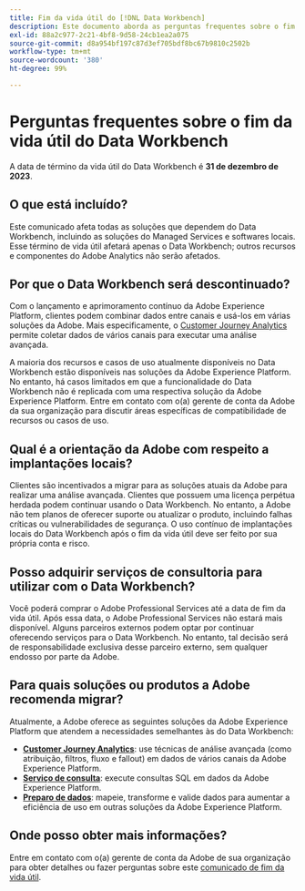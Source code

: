 ```yaml
---
title: Fim da vida útil do [!DNL Data Workbench]
description: Este documento aborda as perguntas frequentes sobre o fim da vida útil do  [!DNL Data Workbench].
exl-id: 88a2c977-2c21-4bf8-9d58-24cb1ea2a075
source-git-commit: d8a954bf197c87d3ef705bdf8bc67b9810c2502b
workflow-type: tm+mt
source-wordcount: '380'
ht-degree: 99%

---
```


# Perguntas frequentes sobre o fim da vida útil do Data Workbench

A data de término da vida útil do Data Workbench é **31 de dezembro de 2023**.

## O que está incluído?

Este comunicado afeta todas as soluções que dependem do Data Workbench, incluindo as soluções do Managed Services e softwares locais. Esse término de vida útil afetará apenas o Data Workbench; outros recursos e componentes do Adobe Analytics não serão afetados.

## Por que o Data Workbench será descontinuado?

Com o lançamento e aprimoramento contínuo da Adobe Experience Platform, clientes podem combinar dados entre canais e usá-los em várias soluções da Adobe. Mais especificamente, o [Customer Journey Analytics](https://experienceleague.adobe.com/docs/analytics-platform/using/cja-landing.html?lang=pt-BR) permite coletar dados de vários canais para executar uma análise avançada.

A maioria dos recursos e casos de uso atualmente disponíveis no Data Workbench estão disponíveis nas soluções da Adobe Experience Platform. No entanto, há casos limitados em que a funcionalidade do Data Workbench não é replicada com uma respectiva solução da Adobe Experience Platform. Entre em contato com o(a) gerente de conta da Adobe da sua organização para discutir áreas específicas de compatibilidade de recursos ou casos de uso.

## Qual é a orientação da Adobe com respeito a implantações locais?

Clientes são incentivados a migrar para as soluções atuais da Adobe para realizar uma análise avançada. Clientes que possuem uma licença perpétua herdada podem continuar usando o Data Workbench. No entanto, a Adobe não tem planos de oferecer suporte ou atualizar o produto, incluindo falhas críticas ou vulnerabilidades de segurança. O uso contínuo de implantações locais do Data Workbench após o fim da vida útil deve ser feito por sua própria conta e risco.

## Posso adquirir serviços de consultoria para utilizar com o Data Workbench?

Você poderá comprar o Adobe Professional Services até a data de fim da vida útil. Após essa data, o Adobe Professional Services não estará mais disponível. Alguns parceiros externos podem optar por continuar oferecendo serviços para o Data Workbench. No entanto, tal decisão será de responsabilidade exclusiva desse parceiro externo, sem qualquer endosso por parte da Adobe.

## Para quais soluções ou produtos a Adobe recomenda migrar?

Atualmente, a Adobe oferece as seguintes soluções da Adobe Experience Platform que atendem a necessidades semelhantes às do Data Workbench:

* [**Customer Journey Analytics**](https://experienceleague.adobe.com/docs/analytics-platform/using/cja-landing.html?lang=pt-BR): use técnicas de análise avançada (como atribuição, filtros, fluxo e fallout) em dados de vários canais da Adobe Experience Platform.
* [**Serviço de consulta**](https://experienceleague.adobe.com/docs/experience-platform/query/home.html?lang=pt-BR): execute consultas SQL em dados da Adobe Experience Platform.
* [**Preparo de dados**](https://experienceleague.adobe.com/docs/experience-platform/data-prep/home.html?lang=pt-BR): mapeie, transforme e valide dados para aumentar a eficiência de uso em outras soluções da Adobe Experience Platform.

## Onde posso obter mais informações?

Entre em contato com o(a) gerente de conta da Adobe de sua organização para obter detalhes ou fazer perguntas sobre este [comunicado de fim da vida útil](https://express.adobe.com/page/GSu6oKOD88GAj/).
